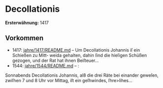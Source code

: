 # Decollationis

**Ersterwähnung:** 1417

## Vorkommen
- 1417: [jahre/1417/README.md](../jahre/1417/README.md) – Um Decollationis Johannis iſ ein Schießen zu Mitt-
weida gehalten, dahin ſind die hieſigen Schüßen gezogen,
und der Rat hat ihnen Beiſteuer...
- 1544: [jahre/1544/README.md](../jahre/1544/README.md) – :

Sonnabends Decollationis Johannis, al8 die drei Räte
bei einander geweſen, zwiſhen 7 und 8 Uhr vor Mittag,
iſt ein geſhwindes, ſhre>lihes...
